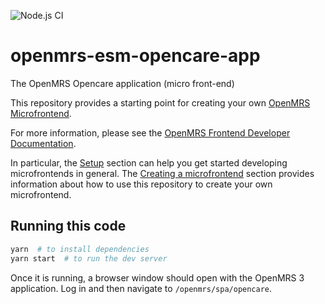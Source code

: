 ![Node.js CI](https://github.com/openmrs/openmrs-esm-template-app/workflows/Node.js%20CI/badge.svg)

# openmrs-esm-opencare-app

The OpenMRS Opencare application (micro front-end)

This repository provides a starting point for creating your own
[OpenMRS Microfrontend](https://wiki.openmrs.org/display/projects/OpenMRS+3.0%3A+A+Frontend+Framework+that+enables+collaboration+and+better+User+Experience).

For more information, please see the
[OpenMRS Frontend Developer Documentation](https://o3-docs.openmrs.org/#/).

In particular, the [Setup](https://o3-docs.openmrs.org/docs/frontend-modules/setup) section can help you get started developing microfrontends in general. The [Creating a microfrontend](https://o3-docs.openmrs.org/docs/recipes/create-a-frontend-module) section provides information about how to use this repository to create your own microfrontend.

## Running this code

```sh
yarn  # to install dependencies
yarn start  # to run the dev server
```

Once it is running, a browser window
should open with the OpenMRS 3 application. Log in and then navigate to `/openmrs/spa/opencare`.
